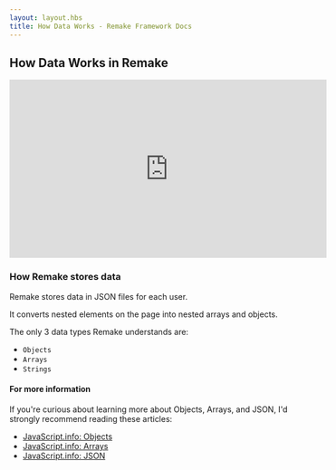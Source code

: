 ```yaml
---
layout: layout.hbs
title: How Data Works - Remake Framework Docs
---
```


## How Data Works in Remake

<iframe width="560" height="315" src="https://www.youtube-nocookie.com/embed/WaqYHrslkrM" frameborder="0" allow="accelerometer; autoplay; encrypted-media; gyroscope; picture-in-picture" allowfullscreen></iframe>

### How Remake stores data

Remake stores data in JSON files for each user.

It converts nested elements on the page into nested arrays and objects.

The only 3 data types Remake understands are:

* `Objects`
* `Arrays`
* `Strings`

#### For more information 

If you're curious about learning more about Objects, Arrays, and JSON, I'd strongly recommend reading these articles:

* [JavaScript.info: Objects](https://javascript.info/object)
* [JavaScript.info: Arrays](https://javascript.info/array)
* [JavaScript.info: JSON](https://javascript.info/json)










